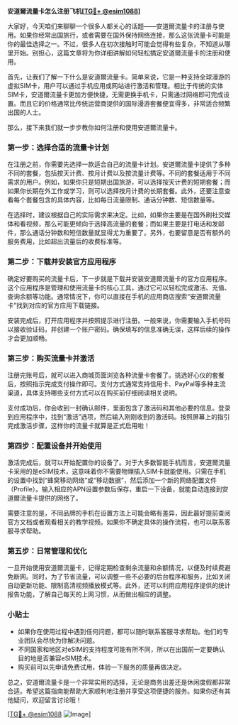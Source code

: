 **安道爾流量卡怎么注册飞机[[TG💪+ @esim1088](https://t.me/s/esim1088)]**

大家好，今天咱们来聊聊一个很多人都关心的话题——安道爾流量卡的注册与使用。如果你经常出国旅行，或者需要在国外保持网络连接，那么这张流量卡可能是你的最佳选择之一。不过，很多人在初次接触时可能会觉得有些复杂，不知道从哪里开始。别担心，这篇文章将为你详细讲解如何轻松搞定安道爾流量卡的注册和使用。

首先，让我们了解一下什么是安道爾流量卡。简单来说，它是一种支持全球漫游的虚拟SIM卡，用户可以通过手机应用或网站进行激活和管理。相比于传统的实体SIM卡，安道爾流量卡更加方便快捷，无需更换手机卡，只需通过网络即可完成设置。而且它的价格通常比传统运营商提供的国际漫游套餐便宜得多，非常适合频繁出国的人士。

那么，接下来我们就一步步教你如何注册和使用安道爾流量卡。

### 第一步：选择合适的流量卡计划

在注册之前，你需要先选择一款适合自己的流量卡计划。安道爾流量卡提供了多种不同的套餐，包括按天计费、按月计费以及按流量计费等。不同的套餐适用于不同需求的用户。例如，如果你只是短期出国旅游，可以选择按天计费的短期套餐；而如果你长期在外工作或学习，则可以选择按月计费的长期套餐。此外，还要注意查看每个套餐包含的具体内容，比如每日流量限制、通话分钟数、短信数量等。

在选择时，建议根据自己的实际需求来决定。比如，如果你主要是在国外刷社交媒体和看视频，那么可能更倾向于选择高流量的套餐；而如果主要是打电话和发邮件，那么通话分钟数和短信数量就显得尤为重要了。另外，也要留意是否有额外的服务费用，比如超出流量后的收费标准等。

### 第二步：下载并安装官方应用程序

确定好要购买的流量卡后，下一步就是下载并安装安道爾流量卡的官方应用程序。这个应用程序是管理和使用流量卡的核心工具，通过它可以轻松完成激活、充值、查询余额等功能。通常情况下，你可以直接在手机的应用商店搜索“安道爾流量卡”找到对应的官方应用下载链接。

安装完成后，打开应用程序并按照提示进行注册。一般来说，你需要输入手机号码以接收验证码，并创建一个账户密码。确保填写的信息准确无误，这样后续的操作才会更加顺畅。

### 第三步：购买流量卡并激活

注册完账号后，就可以进入商城页面浏览各种流量卡套餐了。挑选好心仪的套餐后，按照指示完成支付操作即可。支付方式通常支持信用卡、PayPal等多种主流渠道，具体支持哪些支付方式可以在购买前仔细阅读相关说明。

支付成功后，你会收到一封确认邮件，里面包含了激活码和其他必要的信息。登录到应用程序中，找到“激活”选项，然后输入刚刚收到的激活码。按照屏幕上的指引完成激活步骤，这样你的流量卡就算是正式启用啦！

### 第四步：配置设备并开始使用

激活完成后，就可以开始配置你的设备了。对于大多数智能手机而言，安道爾流量卡采用的是eSIM技术，这意味着你不需要物理插入SIM卡就能使用。只需在手机的设置中找到“蜂窝移动网络”或“移动数据”，然后添加一个新的网络配置文件（Profile）。输入相应的APN设置参数后保存，重启一下设备，就能自动连接到安道爾流量卡提供的网络了。

需要注意的是，不同品牌的手机在设置方法上可能会略有差异，因此最好提前查阅官方文档或者观看相关的教学视频。如果你不确定具体的操作流程，也可以联系客服寻求帮助。

### 第五步：日常管理和优化

一旦开始使用安道爾流量卡，记得定期检查剩余流量和余额情况，以便及时续费避免断网。同时，为了节省流量，可以调整一些不必要的后台程序和服务，比如关闭自动更新功能、限制高清视频播放模式等。此外，还可以利用应用程序提供的统计报告功能，了解自己每天的上网习惯，从而做出相应的调整。

### 小贴士

- 如果你在使用过程中遇到任何问题，都可以随时联系客服寻求帮助。他们的专业团队会尽快为你解决问题。
- 不同国家和地区对eSIM的支持程度可能有所不同，所以在出国前一定要确认目的地是否兼容eSIM技术。
- 购买前可以先申请免费试用，体验一下服务的质量再做决定。

总之，安道爾流量卡是一个非常实用的选择，无论是商务出差还是休闲度假都非常合适。希望这篇指南能帮助大家顺利地注册并享受这项便捷的服务。如果你还有其他疑问，欢迎留言讨论哦！

[[TG💪+ @esim1088](https://t.me/s/esim1088) ![Image](https://i.postimg.cc/4NQfJmqS/Snipaste-2025-05-13-00-14-12.png)]